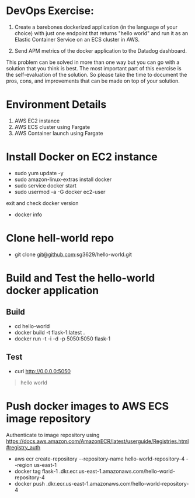 # DevOps Exercise:

1. Create a barebones dockerized application (in the language of your choice) with just one endpoint that returns "hello world" and run it as an Elastic Container Service on an ECS cluster in AWS. 

2. Send APM metrics of the docker application to the Datadog dashboard.

This problem can be solved in more than one way but you can go with a solution that you think is best. The most important part of this exercise is the self-evaluation of the solution. So please take the time to document the pros, cons, and improvements that can be made on top of your solution.

# Environment Details

1. AWS EC2 instance
2. AWS ECS cluster using Fargate  
3. AWS Container launch using Fargate

# Install Docker on EC2 instance

  - sudo yum update -y
  - sudo amazon-linux-extras install docker
  - sudo service docker start
  - sudo usermod -a -G docker ec2-user

exit and check docker version
  - docker info

# Clone hell-world repo 

  - git clone git@github.com:sg3629/hello-world.git

# Build and Test the hello-world docker application 

## Build
  - cd hello-world 
  - docker build -t flask-1:latest . 
  - docker run -t -i -d -p 5050:5050 flask-1
## Test
  - curl http://0.0.0.0:5050
  > hello world 

# Push docker images to AWS ECS image repository 

Authenticate to image repository using https://docs.aws.amazon.com/AmazonECR/latest/userguide/Registries.html#registry_auth 
 
  - aws ecr create-repository --repository-name hello-world-repository-4 --region us-east-1
  - docker tag flask-1 <ID>.dkr.ecr.us-east-1.amazonaws.com/hello-world-repository-4
  - docker push <ID>.dkr.ecr.us-east-1.amazonaws.com/hello-world-repository-4 






# 
